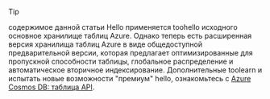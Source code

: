 > [!TIP]
> содержимое данной статьи Hello применяется toohello исходного основное хранилище таблиц Azure. Однако теперь есть расширенная версия хранилища таблиц Azure в виде общедоступной предварительной версии, которая предлагает оптимизированные для пропускной способности таблицы, глобальное распределение и автоматическое вторичное индексирование. Дополнительные toolearn и испытать новые возможности "премиум" hello, ознакомьтесь с [Azure Cosmos DB: таблица API](https://aka.ms/premiumtables).
>

